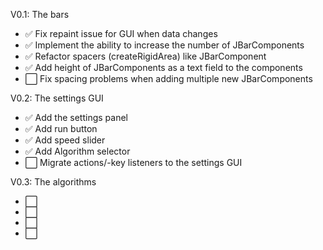 V0.1: The bars
- ✅ Fix repaint issue for GUI when data changes
- ✅ Implement the ability to increase the number of JBarComponents
- ✅ Refactor spacers (createRigidArea) like JBarComponent
- ✅ Add height of JBarComponents as a text field to the components
- ⬜ Fix spacing problems when adding multiple new JBarComponents

V0.2: The settings GUI
- ✅ Add the settings panel
- ✅ Add run button
- ✅ Add speed slider
- ✅ Add Algorithm selector
- ⬜ Migrate actions/-key listeners to the settings GUI

V0.3: The algorithms
- ⬜
- ⬜
- ⬜
- ⬜